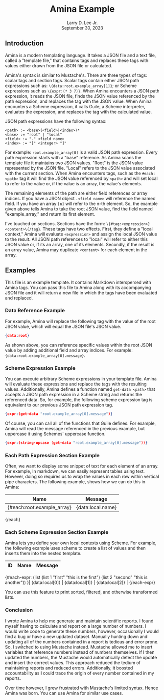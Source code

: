 <center><h1>Amina Example</h1></center>
<center>Larry D. Lee Jr.</center>
<center>September 30, 2023</center>

## Introduction

Amina is a modern templating language. It takes a JSON file and a text file, called a "template file," that contains tags and replaces these tags with values either drawn from the JSON file or calculated.

Amina's syntax is similar to Mustache's. There are three types of tags: scalar tags and section tags. Scalar tags contain either JSON path expressions such as: `\{data:root.example_array[1]}`; or Scheme expressions such as `\{expr:(* 3 7)}`. When Amina encounters a JSON path expression, it reads the JSON file, finds the JSON value referenced by the path expression, and replaces the tag with the JSON value. When Amina encounters a Scheme expression, it calls Guile, a Scheme interpreter, evaluates the expression, and replaces the tag with the calculated value.

JSON path expressions have the following syntax:

```
<path> := <base>(<field>|<index>)*
<base> := "root" | "local"
<field> := "." <field name>
<index> := "[" <integer> "]"
```

For example: `root.example_array[0]` is a valid JSON path expression. Every path expression starts with a "base" reference. As Amina scans the template file it maintains two JSON values. "Root" is the JSON value represented by the JSON file. "Local" refers to the JSON value associated with the current section. When Amina encounters tags, such as the `#each:<path>` tag it will find the JSON value referenced by `<path>` and will set local to refer to the value or, if the value is an array, the value's elements.

The remaining elements of the path are either field references or array indices. If you have a JSON object `.<field name>` will reference the named field. If you have an array `[n]` will refer to the n-th element. So, the example given above tells Amina to take the root JSON value, find the field named "example_array," and return its first element.

I've touched on sections. Sections have the form: `\{#tag:<expression>}<content>\{/tag}`. These tags have two effects. First, they define a "local context," Amina will evaluate `<expression>` and assign the local JSON value to the result. All JSON path references to "local" will refer to either this JSON value or, if its an array, one of its elements. Secondly, if the result is an array value, Amina may duplicate `<content>` for each element in the array.

## Examples

This file is an example template. It contains Markdown interspersed with Amina tags.  You can pass this file to Amina along with its accompanying JSON file and it will return a new file in which the tags have been evaluated and replaced.

### Data Reference Example

For example, Amina will replace the following tag with the value of the root JSON value, which will equal the JSON file's JSON value.

```json
{data:root}
```

As shown above, you can reference specific values within the root JSON value by adding additional field and array indices. For example: `{data:root.example_array[0].message}`.

### Scheme Expression Example

You can execute arbitrary Scheme expressions in your template file. Amina will evaluate these expressions and replace the tags with the resulting values. Additionally, Amina defines a function named `get-data <path>` that accepts a JSON path expression in a Scheme string and returns the referenced data. So, for example, the following scheme expression tag is equivalent to our previous JSON path expression tag.

```json
{expr:(get-data "root.example_array[0].message")}
```

Of course, you can call all of the functions that Guile defines. For example, Amina will read the message referenced in the previous example, but uppercase it using Schemes' uppercase function.

```json
{expr:(string-upcase (get-data "root.example_array[0].message"))}
```

### Each Path Expression Section Example

Often, we want to display some snippet of text for each element of an array. For example, In markdown, we can easily represent tables using text. However, doing so requires us to wrap the values in each row within vertical pipe characters. The following example, shows how we can do this in Amina:

| Name | Message |
| ---- | ------- |
{#each:root.example_array}| {data:local.name} | {data:local.message} |
{/each}

### Each Scheme Expression Section Example

Amina lets you define your own local contexts using Scheme. For example, the following example uses scheme to create a list of values and then inserts them into the nested template.

| ID | Name | Message |
| -- | ---- | ------- |
{#each-expr:
  (list
    (list 1 "first" "this is the first")
    (list 2 "second" "this is another"))
}| {data:local[0]} | {data:local[1]} | {data:local[2]} |
{/each-expr}

You can use this feature to print sorted, filtered, and otherwise transformed lists.

### Conclusion

I wrote Amina to help me generate and maintain scientific reports. I found myself having to calculate and report on a large number of numbers. I would write code to generate these numbers, however, occasionally I would find a bug or have a new updated dataset. Manually hunting down and updating all of the numbers contained in a report is tedious and error prone. So, I switched to using Mustache instead. Mustache allowed me to insert variables that reference numbers instead of numbers themselves. If I then updated the numbers, the Mustache would automatically detect the update and insert the correct values. This approach reduced the tedium of maintaining reports and reduced errors. Additionally, it boosted accountability as I could trace the origin of every number contained in my reports.

Over time however, I grew frustrated with Mustache's limited syntax. Hence Amina was born. You can use Amina for similar use cases.
